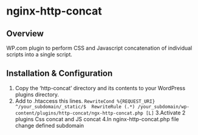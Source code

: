 nginx-http-concat
=================

Overview
--------

WP.com plugin to perform CSS and Javascript concatenation of individual scripts into a single script.

Installation & Configuration
----------------------------

1. Copy the ‘http-concat’ directory and its contents to your WordPress plugins directory.
2. Add to .htaccess this lines.
`RewriteCond %{REQUEST_URI} ^/your_subdomain/_static/$ 
RewriteRule (.*) /your_subdomain/wp-content/plugins/http-concat/ngx-http-concat.php [L]`
3.Activate 2 plugins Css concat and JS concat
4.In nginx-http-concat.php file change defined subdomain

